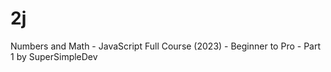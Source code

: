 # 2j
 Numbers and Math - JavaScript Full Course (2023) - Beginner to Pro - Part 1 by SuperSimpleDev
